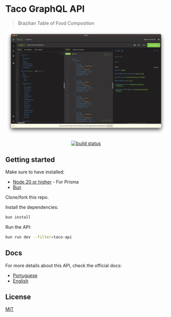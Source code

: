 # Taco GraphQL API

> Brazilian Table of Food Composition

![GraphQL Client](./apps/website/docs/images/graphql-client.png)

<p align="center">
 <a href="https://github.com/raulfdm/taco-api/actions/workflows/ci.yml">
   <img src="https://github.com/raulfdm/taco-api/actions/workflows/ci.yml/badge.svg"
        alt="build status">
 </a>
</p>

## Getting started

Make sure to have installed:

- [Node 20 or higher](https://nodejs.org/en) - For Prisma
- [Bun](https://bun.sh/)

Clone/fork this repo.

Install the dependencies:

```bash
bun install
```

Run the API:

```bash
bun run dev --filter=taco-api
```

## Docs

For more details about this API, check the official docs:

- [Portuguese](https://taco-api.netlify.app/)
- [English](https://taco-api.netlify.app/en)

## License

[MIT](./LICENSE.md)
